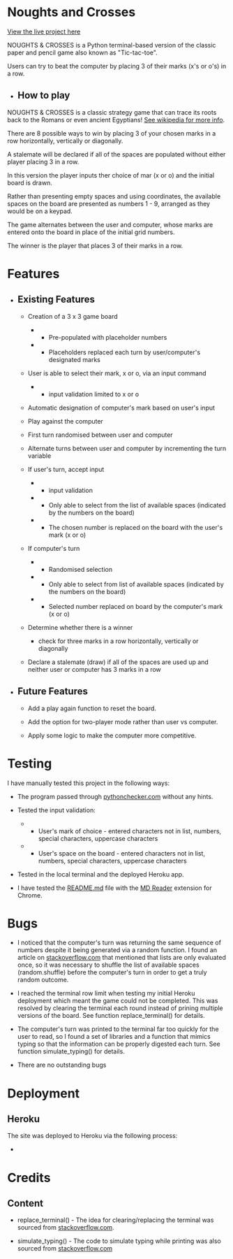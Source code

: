 # Noughts and Crosses

[View the live project here](https://noughts-and-crosses-rm.herokuapp.com/)

NOUGHTS & CROSSES is a Python terminal-based version of the classic paper and pencil game also known as "Tic-tac-toe".

Users can try to beat the computer by placing 3 of their marks (x's or o's) in a row.

+ ## How to play

NOUGHTS & CROSSES is a classic strategy game that can trace its roots back to the Romans or even ancient Egyptians!  [See wikipedia for more info](https://en.wikipedia.org/wiki/Tic-tac-toe).

There are 8 possible ways to win by placing 3 of your chosen marks in a row horizontally, vertically or diagonally.

A stalemate will be declared if all of the spaces are populated without either player placing 3 in a row.

In this version the player inputs ther choice of mar (x or o) and the initial board is drawn.

Rather than presenting empty spaces and using coordinates, the available spaces on the board are presented as numbers 1 - 9, arranged as they would be on a keypad.

The game alternates between the user and computer, whose marks are entered onto the board in place of the initial grid numbers.

The winner is the player that places 3 of their marks in a row.

# Features

+ ## Existing Features

    + Creation of a 3 x 3 game board

        + + Pre-populated with placeholder numbers

        + + Placeholders replaced each turn by user/computer's designated marks
    
    + User is able to select their mark, x or o, via an input command

        + + input validation limited to x or o

    + Automatic designation of computer's mark based on user's input

    + Play against the computer

    + First turn randomised between user and computer

    + Alternate turns between user and computer by incrementing the turn variable

    + If user's turn, accept input 

        + + input validation 
        
        + + Only able to select from the list of available spaces (indicated by the numbers on the board)

        + + The chosen number is replaced on the board with the user's mark (x or o)
    
    + If computer's turn

        + + Randomised selection 
        
        + + Only able to select from list of available spaces (indicated by the numbers on the board)

        + + Selected number replaced on board by the computer's mark (x or o)
    
    + Determine whether there is a winner

        + check for three marks in a row horizontally, vertically or diagonally

    + Declare a stalemate (draw) if all of the spaces are used up and neither user or computer has 3 marks in a row

+ ## Future Features

    + Add a play again function to reset the board.

    + Add the option for two-player mode rather than user vs computer.

    + Apply some logic to make the computer more competitive.

# Testing

I have manually tested this project in the following ways: 

+ The program passed through [pythonchecker.com](https://www.pythonchecker.com/) without any hints.

+ Tested the input validation:

    + + User's mark of choice - entered characters not in list, numbers, special characters, uppercase characters

    + + User's space on the board - entered characters not in list, numbers, special characters, uppercase characters 

+ Tested in the local terminal and the deployed Heroku app.

+ I have tested the [README.md](https://github.com/Rob-Mundy/Noughts_and_Crosses#readme) file with the [MD Reader](https://chrome.google.com/webstore/detail/md-reader/medapdbncneneejhbgcjceippjlfkmkg) extension for Chrome.

# Bugs

+ I noticed that the computer's turn was returning the same sequence of numbers despite it being generated via a random function. I found an article on [stackoverflow.com](https://stackoverflow.com/questions/47937813/random-choice-not-acting-random-at-all) that mentioned that lists are only evaluated once, so it was necessary to shuffle the list of available spaces (random.shuffle) before the computer's turn in order to get a truly random outcome.

+ I reached the terminal row limit when testing my initial Heroku deployment which meant the game could not be completed. This was resolved by clearing the terminal each round instead of prining multiple versions of the board.  See function replace_terminal() for details.

+ The computer's turn was printed to the terminal far too quickly for the user to read, so I found a set of libraries and a function that mimics typing so that the information can be properly digested each turn.  See function simulate_typing() for details.

+ There are no outstanding bugs

# Deployment

## Heroku 

The site was deployed to Heroku via the following process:

+ 

# Credits

## Content

+ replace_terminal() - The idea for clearing/replacing the terminal was sourced from [stackoverflow.com](https://stackoverflow.com/questions/2084508/clear-terminal-in-python).

+ simulate_typing() - The code to simulate typing while printing was also sourced from [stackoverflow.com](https://stackoverflow.com/questions/58763136/printing-every-thing-slowly-simulate-typing)